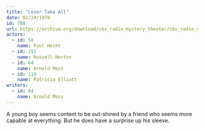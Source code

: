 ```yaml
---
title: "Loser Take All"
date: 02/24/1978
id: 788
url: https://archive.org/download/cbs_radio_mystery_theater/cbs_radio_mystery_theater-0751-0800.zip/cbs_radio_mystery_theater-0751-0800%2Fcbsrmt_0788_loser_take_all.mp3
actors:  
  - id: 58
    name: Paul Hecht  
  - id: 151
    name: Russell Horton  
  - id: 64
    name: Arnold Moss  
  - id: 119
    name: Patricia Elliott
writers:  
  - id: 64
    name: Arnold Moss
---
```

A young boy seems content to be out-shined by a friend who seems more capable at everything. But he does have a surprise up his sleeve.